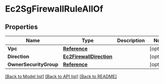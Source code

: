 # Ec2SgFirewallRuleAllOf

## Properties

Name | Type | Description | Notes
------------ | ------------- | ------------- | -------------
**Vpc** | [**Reference**](Reference.md) |  | [optional] 
**Direction** | [**Ec2FirewallDirection**](EC2FirewallDirection.md) |  | [optional] 
**OwnerSecurityGroup** | [**Reference**](Reference.md) |  | [optional] 

[[Back to Model list]](../README.md#documentation-for-models) [[Back to API list]](../README.md#documentation-for-api-endpoints) [[Back to README]](../README.md)


